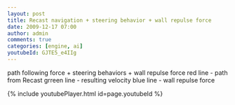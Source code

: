 ```yaml
---
layout: post
title: Recast navigation + steering behavior + wall repulse force
date: 2009-12-17 07:00
author: admin
comments: true
categories: [engine, ai]
youtubeId: GJTE5_e4IIg
---
```

path following force + steering behaviors + wall repulse force red line - path from Recast grreen line - resulting velocity blue line - wall repulse force

{% include youtubePlayer.html id=page.youtubeId %}

